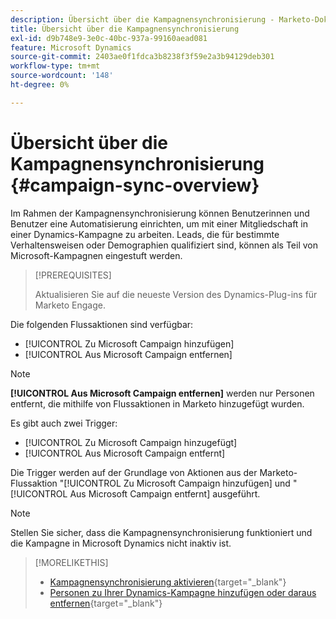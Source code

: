 ```yaml
---
description: Übersicht über die Kampagnensynchronisierung - Marketo-Dokumente - Produktdokumentation
title: Übersicht über die Kampagnensynchronisierung
exl-id: d9b748e9-3e0c-40bc-937a-99160aead081
feature: Microsoft Dynamics
source-git-commit: 2403ae0f1fdca3b8238f3f59e2a3b94129deb301
workflow-type: tm+mt
source-wordcount: '148'
ht-degree: 0%

---
```


# Übersicht über die Kampagnensynchronisierung {#campaign-sync-overview}

Im Rahmen der Kampagnensynchronisierung können Benutzerinnen und Benutzer eine Automatisierung einrichten, um mit einer Mitgliedschaft in einer Dynamics-Kampagne zu arbeiten. Leads, die für bestimmte Verhaltensweisen oder Demographien qualifiziert sind, können als Teil von Microsoft-Kampagnen eingestuft werden.

>[!PREREQUISITES]
>
>Aktualisieren Sie auf die neueste Version des Dynamics-Plug-ins für Marketo Engage.

Die folgenden Flussaktionen sind verfügbar:

* [!UICONTROL Zu Microsoft Campaign hinzufügen]
* [!UICONTROL Aus Microsoft Campaign entfernen]

>[!NOTE]
>
>**[!UICONTROL Aus Microsoft Campaign entfernen]** werden nur Personen entfernt, die mithilfe von Flussaktionen in Marketo hinzugefügt wurden.

Es gibt auch zwei Trigger:

* [!UICONTROL Zu Microsoft Campaign hinzugefügt]
* [!UICONTROL Aus Microsoft Campaign entfernt]

Die Trigger werden auf der Grundlage von Aktionen aus der Marketo-Flussaktion &quot;[!UICONTROL Zu Microsoft Campaign hinzufügen] und &quot;[!UICONTROL Aus Microsoft Campaign entfernt] ausgeführt.

>[!NOTE]
>
>Stellen Sie sicher, dass die Kampagnensynchronisierung funktioniert und die Kampagne in Microsoft Dynamics nicht inaktiv ist.

>[!MORELIKETHIS]
>
>* [Kampagnensynchronisierung aktivieren](/help/marketo/product-docs/crm-sync/microsoft-dynamics-sync/microsoft-dynamics-sync-details/enable-campaign-sync.md){target="_blank"}
>* [Personen zu Ihrer Dynamics-Kampagne hinzufügen oder daraus entfernen](/help/marketo/product-docs/core-marketo-concepts/smart-campaigns/microsoft-dynamics-flow-actions/add-or-remove-people-from-your-dynamics-campaign.md){target="_blank"}
